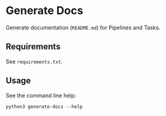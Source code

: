 # Generate Docs

Generate documentation (`README.md`) for Pipelines and Tasks.

## Requirements

See `requirements.txt`.

## Usage

See the command line help:
```
python3 generate-docs --help
```
